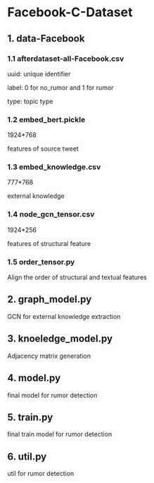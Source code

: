 # Facebook-C-Dataset
## 1. data-Facebook

### 1.1 afterdataset-all-Facebook.csv

uuid: unique identifier

label: 0 for no_rumor and 1 for rumor

type: topic type

### 1.2 embed_bert.pickle

1924*768

features of source tweet

### 1.3 embed_knowledge.csv

777*768

external knowledge

### 1.4 node_gcn_tensor.csv

1924*256

features of structural feature

### 1.5 order_tensor.py

Align the order of structural and textual features

## 2. graph_model.py

GCN for external knowledge extraction

## 3. knoeledge_model.py

Adjacency matrix generation

## 4. model.py

final model for rumor detection

## 5. train.py

final train model for rumor detection

## 6. util.py

util for rumor detection 
